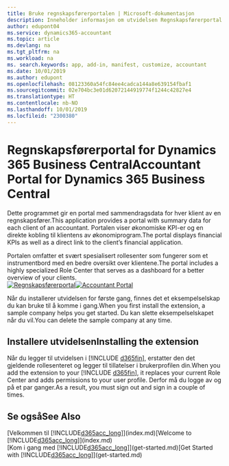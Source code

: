 ```yaml
---
title: Bruke regnskapsførerportalen | Microsoft-dokumentasjon
description: Inneholder informasjon om utvidelsen Regnskapsførerportal.
author: edupont04
ms.service: dynamics365-accountant
ms.topic: article
ms.devlang: na
ms.tgt_pltfrm: na
ms.workload: na
ms. search.keywords: app, add-in, manifest, customize, accountant
ms.date: 10/01/2019
ms.author: edupont
ms.openlocfilehash: 08123360a54fc84ee4cadca144a8e639154fbaf1
ms.sourcegitcommit: 02e704bc3e01d62072144919774f1244c42827e4
ms.translationtype: HT
ms.contentlocale: nb-NO
ms.lasthandoff: 10/01/2019
ms.locfileid: "2300380"
---
```

# <a name="accountant-portal-for-dynamics-365-business-central"></a><span data-ttu-id="0bf36-103">Regnskapsførerportal for Dynamics 365 Business Central</span><span class="sxs-lookup"><span data-stu-id="0bf36-103">Accountant Portal for Dynamics 365 Business Central</span></span>
<span data-ttu-id="0bf36-104">Dette programmet gir en portal med sammendragsdata for hver klient av en regnskapsfører.</span><span class="sxs-lookup"><span data-stu-id="0bf36-104">This application provides a portal with summary data for each client of an accountant.</span></span> <span data-ttu-id="0bf36-105">Portalen viser økonomiske KPI-er og en direkte kobling til klientens av økonomiprogram.</span><span class="sxs-lookup"><span data-stu-id="0bf36-105">The portal displays financial KPIs as well as a direct link to the client’s financial application.</span></span>  

<span data-ttu-id="0bf36-106">Portalen omfatter et svært spesialisert rollesenter som fungerer som et instrumentbord med en bedre oversikt over klientene.</span><span class="sxs-lookup"><span data-stu-id="0bf36-106">The portal includes a highly specialized Role Center that serves as a dashboard for a better overview of your clients.</span></span>  
<span data-ttu-id="0bf36-107">[![Regnskapsførerportal](./media/accountant-get-started/accountant-dashboard.png)](https://go.microsoft.com/fwlink/?linkid=851257)</span><span class="sxs-lookup"><span data-stu-id="0bf36-107">[![Accountant Portal](./media/accountant-get-started/accountant-dashboard.png)](https://go.microsoft.com/fwlink/?linkid=851257)</span></span>

<span data-ttu-id="0bf36-108">Når du installerer utvidelsen for første gang, finnes det et eksempelselskap du kan bruke til å komme i gang.</span><span class="sxs-lookup"><span data-stu-id="0bf36-108">When you first install the extension, a sample company helps you get started.</span></span> <span data-ttu-id="0bf36-109">Du kan slette eksempelselskapet når du vil.</span><span class="sxs-lookup"><span data-stu-id="0bf36-109">You can delete the sample company at any time.</span></span>  

## <a name="installing-the-extension"></a><span data-ttu-id="0bf36-110">Installere utvidelsen</span><span class="sxs-lookup"><span data-stu-id="0bf36-110">Installing the extension</span></span>
<span data-ttu-id="0bf36-111">Når du legger til utvidelsen i [!INCLUDE [d365fin](includes/d365fin_md.md)], erstatter den det gjeldende rollesenteret og legger til tillatelser i brukerprofilen din.</span><span class="sxs-lookup"><span data-stu-id="0bf36-111">When you add the extension to your [!INCLUDE [d365fin](includes/d365fin_md.md)], it replaces your current Role Center and adds permissions to your user profile.</span></span> <span data-ttu-id="0bf36-112">Derfor må du logge av og på et par ganger.</span><span class="sxs-lookup"><span data-stu-id="0bf36-112">As a result, you must sign out and sign in a couple of times.</span></span>  

## <a name="see-also"></a><span data-ttu-id="0bf36-113">Se også</span><span class="sxs-lookup"><span data-stu-id="0bf36-113">See Also</span></span>
<span data-ttu-id="0bf36-114">[Velkommen til [!INCLUDE[d365acc_long](includes/d365acc_long_md.md)]](index.md)</span><span class="sxs-lookup"><span data-stu-id="0bf36-114">[Welcome to [!INCLUDE[d365acc_long](includes/d365acc_long_md.md)]](index.md)</span></span>  
<span data-ttu-id="0bf36-115">[Kom i gang med [!INCLUDE[d365acc_long](includes/d365acc_long_md.md)]](get-started.md)</span><span class="sxs-lookup"><span data-stu-id="0bf36-115">[Get Started with [!INCLUDE[d365acc_long](includes/d365acc_long_md.md)]](get-started.md)</span></span>  
